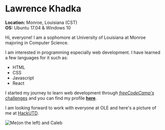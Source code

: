 # Lawrence Khadka

**Location:** Monroe, Louisiana (CST)  
**OS:** Ubuntu 17.04 & Windows 10

Hi, everyone! I am a sophomore at University of Louisiana at Monroe majoring in Computer Science.

I am interested in programming especially web development. I have learned a few languages for it such as:
 * HTML
 * CSS
 * Javascript
 * React
 
I started my journey to learn web development through [_freeCodeCamp's_ challenges](https://www.freecodecamp.com) and you can find my profile [**here**](https://www.freecodecamp.com/lkhadka).
 
I am looking forward to work with everyone at OLE and here's a picture of me at [HackUTD](http://hackutd.co/).  

![Me(on the left) and Caleb](https://scontent-dft4-2.xx.fbcdn.net/v/t1.0-9/17190698_1401481343235873_5139037730903466408_n.jpg?oh=0b31ad884e5d0bb630236df301514873&oe=59E429AF)
